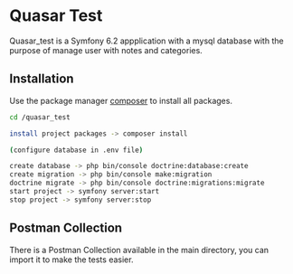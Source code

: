 # Quasar Test
Quasar_test is a Symfony 6.2 appplication with a mysql database with the purpose of manage user with notes and categories.

## Installation

Use the package manager [composer](https://getcomposer.org/) to install all packages.

```bash
cd /quasar_test

install project packages -> composer install

(configure database in .env file)

create database -> php bin/console doctrine:database:create     
create migration -> php bin/console make:migration  
doctrine migrate -> php bin/console doctrine:migrations:migrate
start project -> symfony server:start
stop project -> symfony server:stop
```

## Postman Collection
There is a Postman Collection available in the  main directory, you can import it to make the tests easier.